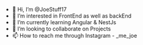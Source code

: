 - 👋 Hi, I’m @JoeStuff17
- 👀 I’m interested in FrontEnd as well as backEnd
- 🌱 I’m currently learning Angular & NestJs
- 💞️ I’m looking to collaborate on Projects
- 📫 How to reach me through Instagram  - _me_joe

<!---
JoeStuff17/JoeStuff17 is a ✨ special ✨ repository because its `README.md` (this file) appears on your GitHub profile.
You can click the Preview link to take a look at your changes.
--->
